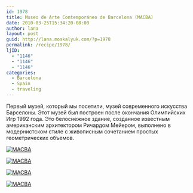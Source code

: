 ```yaml
---
id: 1978
title: Museo de Arte Contemporáneo de Barcelona (MACBA)
date: 2010-03-25T15:34:20-08:00
author: lana
layout: post
guid: http://lana.moskalyuk.com/?p=1978
permalink: /recipe/1978/
ljID:
  - "1146"
  - "1146"
  - "1146"
categories:
  - Barcelona
  - Spain
  - traveling
---
```

Первый музей, который мы посетили, музей современного искусства Барселоны. Этот музей был построен после окончания Олимпийских Игр 1992 года. Это белоснежное здание, созданное известным американским архитектором Ричардом Мейером, выполнено в модернистском стиле с живописным сочетанием простых геометрических объемов.

<a class="flickr-image alignnone" title="MACBA" href="http://www.flickr.com/photos/67405678@N00/4460346169/" target="_blank"><img src="http://farm5.static.flickr.com/4065/4460346169_9769d57268.jpg" alt="MACBA" /></a>

<a class="flickr-image alignnone" title="MACBA" href="http://www.flickr.com/photos/67405678@N00/4460348195/" target="_blank"><img src="http://farm5.static.flickr.com/4028/4460348195_a457798ed7.jpg" alt="MACBA" /></a>

<a class="flickr-image alignnone" title="MACBA" href="http://www.flickr.com/photos/67405678@N00/4460348623/" target="_blank"><img src="http://farm5.static.flickr.com/4037/4460348623_b707e07592.jpg" alt="MACBA" /></a>

<a class="flickr-image alignnone" title="MACBA" href="http://www.flickr.com/photos/67405678@N00/4460349115/" target="_blank"><img src="http://farm5.static.flickr.com/4035/4460349115_b7d79029aa.jpg" alt="MACBA" /></a>